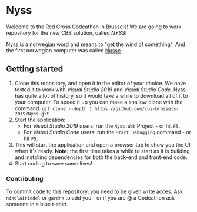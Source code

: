 # Nyss

Welcome to the Red Cross Codeathon in Brussels!
We are going to work  repository for the new CBS solution, called *NYSS*! 

Nyss is a norwegian word and means to "get the wind of something". And the first norwegian computer was called [Nusse](https://no.wikipedia.org/wiki/Nusse).

## Getting started
1. Clone this repository, and open it in the editor of your choice. We have tested it to work with _Visual Studio 2019_ and _Visual Studio Code_. Nyss has quite a lot of history, so it would take a while to download all of it to your computer. To speed it up you can make a shallow clone with the command.
`git clone --depth 1 https://github.com/cbs-brussels-2019/Nyss.git`
2. Start the application:
   * For _Visual Studio 2019_ users: run the `Nyss.Web` Project - or hit `F5`.
   * For _Visual Studio Code_ users: run the `Start Debugging` command - or hit `F5`.
3. This will start the application and open a browser tab to show you the UI when it's ready. __Note:__ the first time takes a while to start as it is building and installing dependencies for both the back-end and front-end code.
4. Start coding to save some lives!

### Contributing
To commit code to this repository, you need to be given write acces. Ask `nikolairiedel` or `gardnk` to add you - or if you are @ a Codeathon ask someone in a blue t-shirt.
